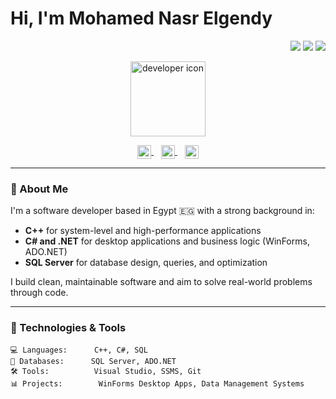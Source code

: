 # Hi, I'm Mohamed Nasr Elgendy

<div align="right">
  <img src="https://img.shields.io/badge/C%2B%2B-Expert-blue?style=flat-square&logo=c%2B%2B&logoColor=white" />
  <img src="https://img.shields.io/badge/C%23-Advanced-68217A?style=flat-square&logo=c-sharp&logoColor=white" />
  <img src="https://img.shields.io/badge/SQL-Professional-lightgray?style=flat-square&logo=sqlite&logoColor=blue" />
</div>

<p align="center">
  <img width="120" src="https://cdn-icons-png.flaticon.com/512/2721/2721624.png" alt="developer icon" />
</p>

<p align="center">
  <a href="mailto:mohamed.nasr.elgendy@gmail.com" target="_blank">
    <img align="center" src="https://cdn.jsdelivr.net/npm/simple-icons@3.0.1/icons/gmail.svg" alt="email" height="22px" width="22px" />
  </a>
  &nbsp;&nbsp;
  <a href="https://www.linkedin.com/in/mohamednasrelgendy/" target="_blank">
    <img align="center" src="https://cdn.jsdelivr.net/npm/simple-icons@3.0.1/icons/linkedin.svg" alt="linkedin" height="22px" width="22px" />
  </a>
  &nbsp;&nbsp;
  <a href="https://github.com/your-username" target="_blank">
    <img align="center" src="https://cdn.jsdelivr.net/npm/simple-icons@3.0.1/icons/github.svg" alt="github" height="22px" width="22px" />
  </a>
</p>

---

### 💼 About Me

I'm a software developer based in Egypt 🇪🇬 with a strong background in:

- **C++** for system-level and high-performance applications  
- **C# and .NET** for desktop applications and business logic (WinForms, ADO.NET)  
- **SQL Server** for database design, queries, and optimization  

I build clean, maintainable software and aim to solve real-world problems through code.

---

### 🧰 Technologies & Tools

```text
💻 Languages:      C++, C#, SQL  
🧠 Databases:      SQL Server, ADO.NET  
🛠️ Tools:          Visual Studio, SSMS, Git  
📊 Projects:        WinForms Desktop Apps, Data Management Systems  
